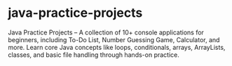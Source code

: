 # java-practice-projects
Java Practice Projects – A collection of 10+ console applications for beginners, including To-Do List, Number Guessing Game, Calculator, and more. Learn core Java concepts like loops, conditionals, arrays, ArrayLists, classes, and basic file handling through hands-on practice.
